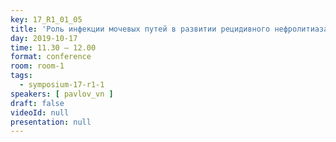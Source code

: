 ```yaml
---
key: 17_R1_01_05
title: 'Роль инфекции мочевых путей в развитии рецидивного нефролитиаза'
day: 2019-10-17
time: 11.30 – 12.00
format: conference
room: room-1
tags:
  - symposium-17-r1-1
speakers: [ pavlov_vn ]
draft: false
videoId: null
presentation: null
---
```

